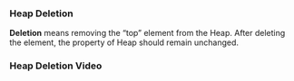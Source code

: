 ### Heap Deletion

**Deletion** means removing the “top” element from the Heap. After deleting the element, the property of Heap should remain unchanged.

### Heap Deletion Video
